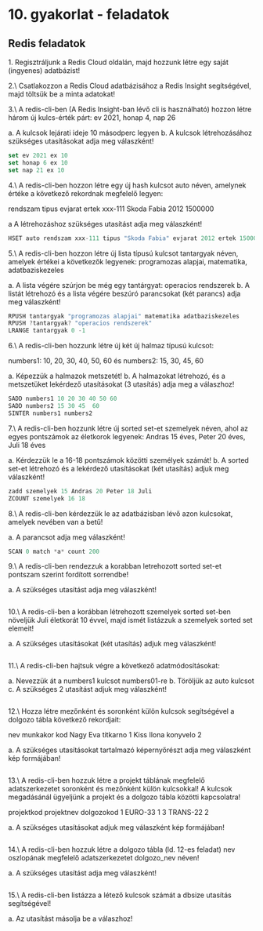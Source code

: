 ﻿# 10. gyakorlat - feladatok



## Redis feladatok


1\.	Regisztráljunk a Redis Cloud oldalán, majd hozzunk létre egy saját (ingyenes) adatbázist!



2.\ Csatlakozzon a Redis Cloud adatbázisához a Redis Insight segítségével, majd töltsük be a minta adatokat!



3.\ A redis-cli-ben (A Redis Insight-ban lévő cli is használható) hozzon létre három új kulcs-érték párt: ev 2021, honap 4, nap 26

a. A kulcsok lejárati ideje 10 másodperc legyen
b. A kulcsok létrehozásához szükséges utasításokat adja meg válaszként!

```js
set ev 2021 ex 10
set honap 6 ex 10
set nap 21 ex 10
```



4.\ A redis-cli-ben hozzon létre egy új hash kulcsot auto néven, amelynek értéke a következő rekordnak megfelelő legyen:

rendszam    tipus                  evjarat  ertek
xxx-111        Skoda Fabia     2012     1500000

a A létrehozáshoz szükséges utasítást adja meg válaszként!

```js
HSET auto rendszam xxx-111 tipus "Skoda Fabia" evjarat 2012 ertek 1500000
```

5.\ A redis-cli-ben hozzon létre új lista típusú kulcsot tantargyak néven, amelyek értékei a következők legyenek: programozas alapjai, matematika, adatbaziskezeles

a. A lista végére szúrjon be még egy tantárgyat: operacios rendszerek
b. A listát létrehozó és a lista végére beszúró parancsokat (két parancs) adja meg válaszként!

```js
RPUSH tantargyak "programozas alapjai" matematika adatbaziskezeles
RPUSH ?tantargyak? "operacios rendszerek"
LRANGE tantargyak 0 -1
```


6.\ A redis-cli-ben hozzunk létre új két új halmaz típusú kulcsot:

numbers1: 10, 20, 30, 40, 50, 60 és numbers2: 15, 30, 45, 60

a. Képezzük a halmazok metszetét!
b. A halmazokat létrehozó, és a metszetüket lekérdező utasításokat (3 utasítás) adja meg a válaszhoz!

```js
SADD numbers1 10 20 30 40 50 60
SADD numbers2 15 30 45  60
SINTER numbers1 numbers2
```


7.\ A redis-cli-ben hozzunk létre új sorted set-et szemelyek néven, ahol az egyes pontszámok az életkorok legyenek: Andras 15 éves, Peter 20 éves, Juli 18 éves

a. Kérdezzük le a 16-18 pontszámok közötti személyek számát!
b. A sorted set-et létrehozó és a lekérdező utasításokat (két utasítás) adjuk meg válaszként!

```js
zadd szemelyek 15 Andras 20 Peter 18 Juli
ZCOUNT szemelyek 16 18
```


8.\ A redis-cli-ben kérdezzük le az adatbázisban lévő azon kulcsokat, amelyek nevében van a betű!

a. A parancsot adja meg válaszként!

```js
SCAN 0 match *a* count 200
```

9.\ A redis-cli-ben rendezzuk a korabban letrehozott sorted set-et pontszam szerint fordított sorrendbe!

a. A szükséges utasítást adja meg válaszként!

```js

```

10.\ A redis-cli-ben a korábban létrehozott szemelyek sorted set-ben növeljük Juli életkorát 10 évvel, majd ismét listázzuk a szemelyek sorted set elemeit!

a. A szükséges utasításokat (két utasítás) adjuk meg válaszként!

```js

```

11.\ A redis-cli-ben hajtsuk végre a következő adatmódosításokat:

a. Nevezzük át a numbers1 kulcsot numbers01-re
b. Töröljük az auto kulcsot
c. A szükséges 2 utasítást adjuk meg válaszként!

```js

```

12.\ Hozza létre mezőnként és soronként külön kulcsok segítségével a dolgozo tábla következő rekordjait:

nev           munkakor                kod
Nagy Eva   titkarno                  1
Kiss Ilona   konyvelo                2

a. A szükséges utasításokat tartalmazó képernyőrészt adja meg válaszként kép formájában!

```js

```

13.\ A redis-cli-ben hozzuk létre a projekt táblának megfelelő adatszerkezetet soronként és mezőnként külön kulcsokkal! A kulcsok megadásánál ügyeljünk a projekt és a dolgozo tábla közötti kapcsolatra!

projektkod    projektnev     dolgozokod
1                   EURO-33       1
3                   TRANS-22      2

a. A szükséges utasításokat adjuk meg válaszként kép formájában!

```js

```

14.\ A redis-cli-ben hozzuk létre a dolgozo tábla (ld. 12-es feladat) nev oszlopának megfelelő adatszerkezetet dolgozo_nev néven!

a. A szükséges utasítást adja meg válaszként!

```js

```

15.\ A redis-cli-ben listázza a létező kulcsok számát a dbsize utasítás segítségével!

a. Az utasítást másolja be a válaszhoz!

```js

```
